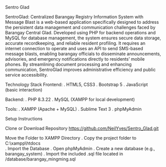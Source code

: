 Sentro Glad

SentroGlad: Centralized Barangay Registry Information System with Message Blast is a web-based application specifically designed to address the persistent data management and communication challenges faced by Barangay Central Glad. Developed using PHP for backend operations and MySQL for database management, the system ensures secure data storage, accurate recordkeeping, and reliable resident profiling. It requires an internet connection to operate and uses an API to send SMS-based message blasts, enabling barangay officials to disseminate announcements, advisories, and emergency notifications directly to residents’ mobile phones. By streamlining document processing and enhancing communication, SentroGlad improves administrative efficiency and public service accessibility.

Technology Stack
Frontend:
  . HTML5, CSS3
  . Bootstrap 5
  . JavaScript (basic interaction)

Backend:
  . PHP 8.3.22
  . MySQL (XAMPP for local development)

Tools:
  . XAMPP (Apache + MySQL)
  . Sublime Text 3
  . phpMyAdmin

Setup Instructions

Clone or Download Repository
https://github.com/NeilYves/Sentro_Glad.git

Move the Folder to XAMPP Directory
	. Copy the project folder to C:\xampp\htdocs\
	. Import the Database
	. Open phpMyAdmin 
	. Create a new database (e.g., barangay_system)
	. Import the included .sql file located in /database/barangay_mingming.sql
